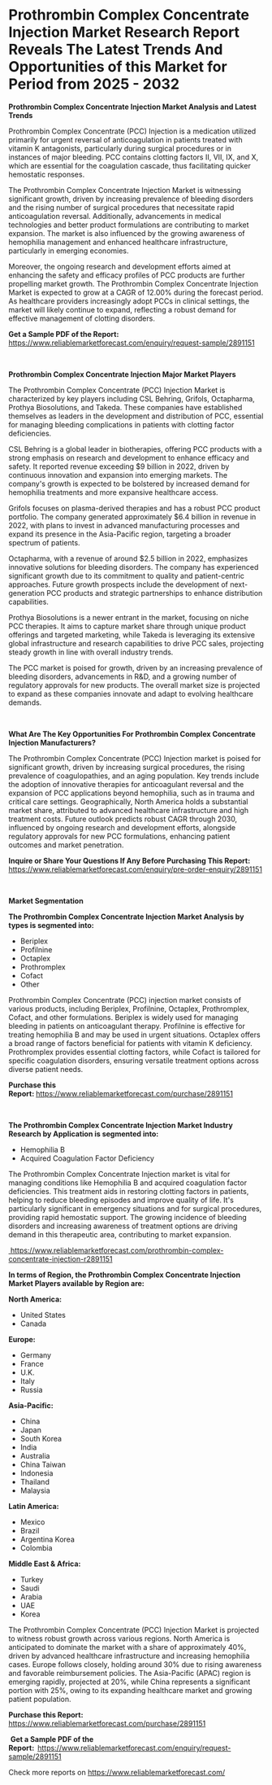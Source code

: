 <p><h1>Prothrombin Complex Concentrate Injection Market Research Report Reveals The Latest Trends And Opportunities of this Market for Period from 2025 - 2032</h1></p><p><strong>Prothrombin Complex Concentrate Injection Market Analysis and Latest Trends</strong></p>
<p><p>Prothrombin Complex Concentrate (PCC) Injection is a medication utilized primarily for urgent reversal of anticoagulation in patients treated with vitamin K antagonists, particularly during surgical procedures or in instances of major bleeding. PCC contains clotting factors II, VII, IX, and X, which are essential for the coagulation cascade, thus facilitating quicker hemostatic responses.</p><p>The Prothrombin Complex Concentrate Injection Market is witnessing significant growth, driven by increasing prevalence of bleeding disorders and the rising number of surgical procedures that necessitate rapid anticoagulation reversal. Additionally, advancements in medical technologies and better product formulations are contributing to market expansion. The market is also influenced by the growing awareness of hemophilia management and enhanced healthcare infrastructure, particularly in emerging economies.</p><p>Moreover, the ongoing research and development efforts aimed at enhancing the safety and efficacy profiles of PCC products are further propelling market growth. The Prothrombin Complex Concentrate Injection Market is expected to grow at a CAGR of 12.00% during the forecast period. As healthcare providers increasingly adopt PCCs in clinical settings, the market will likely continue to expand, reflecting a robust demand for effective management of clotting disorders.</p></p>
<p><strong>Get a Sample PDF of the Report:&nbsp;</strong> <a href="https://www.reliablemarketforecast.com/enquiry/request-sample/2891151?utm_campaign=3171&utm_medium=2&utm_source=Github&utm_content=ia&utm_term=14032025&utm_id=prothrombin-complex-concentrate-injection">https://www.reliablemarketforecast.com/enquiry/request-sample/2891151</a></p>
<p>&nbsp;</p>
<p><strong>Prothrombin Complex Concentrate Injection Major Market Players</strong></p>
<p><p>The Prothrombin Complex Concentrate (PCC) Injection Market is characterized by key players including CSL Behring, Grifols, Octapharma, Prothya Biosolutions, and Takeda. These companies have established themselves as leaders in the development and distribution of PCC, essential for managing bleeding complications in patients with clotting factor deficiencies.</p><p>CSL Behring is a global leader in biotherapies, offering PCC products with a strong emphasis on research and development to enhance efficacy and safety. It reported revenue exceeding $9 billion in 2022, driven by continuous innovation and expansion into emerging markets. The company's growth is expected to be bolstered by increased demand for hemophilia treatments and more expansive healthcare access.</p><p>Grifols focuses on plasma-derived therapies and has a robust PCC product portfolio. The company generated approximately $6.4 billion in revenue in 2022, with plans to invest in advanced manufacturing processes and expand its presence in the Asia-Pacific region, targeting a broader spectrum of patients.</p><p>Octapharma, with a revenue of around $2.5 billion in 2022, emphasizes innovative solutions for bleeding disorders. The company has experienced significant growth due to its commitment to quality and patient-centric approaches. Future growth prospects include the development of next-generation PCC products and strategic partnerships to enhance distribution capabilities.</p><p>Prothya Biosolutions is a newer entrant in the market, focusing on niche PCC therapies. It aims to capture market share through unique product offerings and targeted marketing, while Takeda is leveraging its extensive global infrastructure and research capabilities to drive PCC sales, projecting steady growth in line with overall industry trends.</p><p>The PCC market is poised for growth, driven by an increasing prevalence of bleeding disorders, advancements in R&D, and a growing number of regulatory approvals for new products. The overall market size is projected to expand as these companies innovate and adapt to evolving healthcare demands.</p></p>
<p>&nbsp;</p>
<p><strong>What Are The Key Opportunities For Prothrombin Complex Concentrate Injection Manufacturers?</strong></p>
<p><p>The Prothrombin Complex Concentrate (PCC) Injection market is poised for significant growth, driven by increasing surgical procedures, the rising prevalence of coagulopathies, and an aging population. Key trends include the adoption of innovative therapies for anticoagulant reversal and the expansion of PCC applications beyond hemophilia, such as in trauma and critical care settings. Geographically, North America holds a substantial market share, attributed to advanced healthcare infrastructure and high treatment costs. Future outlook predicts robust CAGR through 2030, influenced by ongoing research and development efforts, alongside regulatory approvals for new PCC formulations, enhancing patient outcomes and market penetration.</p></p>
<p><strong>Inquire or Share Your Questions If Any Before Purchasing This Report:</strong> <a href="https://www.reliablemarketforecast.com/enquiry/pre-order-enquiry/2891151?utm_campaign=3171&utm_medium=2&utm_source=Github&utm_content=ia&utm_term=14032025&utm_id=prothrombin-complex-concentrate-injection">https://www.reliablemarketforecast.com/enquiry/pre-order-enquiry/2891151</a></p>
<p>&nbsp;</p>
<p><strong>Market Segmentation</strong></p>
<p><strong>The Prothrombin Complex Concentrate Injection Market Analysis by types is segmented into:</strong></p>
<p><ul><li>Beriplex</li><li>Profilnine</li><li>Octaplex</li><li>Prothromplex</li><li>Cofact</li><li>Other</li></ul></p>
<p><p>Prothrombin Complex Concentrate (PCC) injection market consists of various products, including Beriplex, Profilnine, Octaplex, Prothromplex, Cofact, and other formulations. Beriplex is widely used for managing bleeding in patients on anticoagulant therapy. Profilnine is effective for treating hemophilia B and may be used in urgent situations. Octaplex offers a broad range of factors beneficial for patients with vitamin K deficiency. Prothromplex provides essential clotting factors, while Cofact is tailored for specific coagulation disorders, ensuring versatile treatment options across diverse patient needs.</p></p>
<p><strong>Purchase this Report:&nbsp;</strong><a href="https://www.reliablemarketforecast.com/purchase/2891151?utm_campaign=3171&utm_medium=2&utm_source=Github&utm_content=ia&utm_term=14032025&utm_id=prothrombin-complex-concentrate-injection">https://www.reliablemarketforecast.com/purchase/2891151</a></p>
<p>&nbsp;</p>
<p><strong>The Prothrombin Complex Concentrate Injection Market Industry Research by Application is segmented into:</strong></p>
<p><ul><li>Hemophilia B</li><li>Acquired Coagulation Factor Deficiency</li></ul></p>
<p><p>The Prothrombin Complex Concentrate Injection market is vital for managing conditions like Hemophilia B and acquired coagulation factor deficiencies. This treatment aids in restoring clotting factors in patients, helping to reduce bleeding episodes and improve quality of life. It's particularly significant in emergency situations and for surgical procedures, providing rapid hemostatic support. The growing incidence of bleeding disorders and increasing awareness of treatment options are driving demand in this therapeutic area, contributing to market expansion.</p></p>
<p><a href="https://www.reliablemarketforecast.com/prothrombin-complex-concentrate-injection-r2891151?utm_campaign=3171&utm_medium=2&utm_source=Github&utm_content=ia&utm_term=14032025&utm_id=prothrombin-complex-concentrate-injection">&nbsp;https://www.reliablemarketforecast.com/prothrombin-complex-concentrate-injection-r2891151</a></p>
<p><strong>In terms of Region, the Prothrombin Complex Concentrate Injection Market Players available by Region are:</strong></p>
<p>
    <p> <strong> North America: </strong>
        <ul>
            <li>United States</li>
            <li>Canada</li>
        </ul>
        </p> 
    <p> <strong> Europe: </strong>
        <ul>
            <li>Germany</li>
            <li>France</li>
            <li>U.K.</li>
            <li>Italy</li>
            <li>Russia</li>
        </ul>
        </p> 
    <p> <strong> Asia-Pacific: </strong>
        <ul>
            <li>China</li>
            <li>Japan</li>
            <li>South Korea</li>
            <li>India</li>
            <li>Australia</li>
            <li>China Taiwan</li>
            <li>Indonesia</li>
            <li>Thailand</li>
            <li>Malaysia</li>
        </ul>
        </p> 
    <p> <strong> Latin America: </strong>
        <ul>
            <li>Mexico</li>
            <li>Brazil</li>
            <li>Argentina Korea</li>
            <li>Colombia</li>
        </ul>
        </p> 
    <p> <strong> Middle East & Africa: </strong>
        <ul>
            <li>Turkey</li>
            <li>Saudi</li>
            <li>Arabia</li>
            <li>UAE</li>
            <li>Korea</li>
        </ul>
    </p>
    </p>
<p><p>The Prothrombin Complex Concentrate (PCC) Injection Market is projected to witness robust growth across various regions. North America is anticipated to dominate the market with a share of approximately 40%, driven by advanced healthcare infrastructure and increasing hemophilia cases. Europe follows closely, holding around 30% due to rising awareness and favorable reimbursement policies. The Asia-Pacific (APAC) region is emerging rapidly, projected at 20%, while China represents a significant portion with 25%, owing to its expanding healthcare market and growing patient population.</p></p>
<p><strong>Purchase this Report: </strong><a href="https://www.reliablemarketforecast.com/purchase/2891151?utm_campaign=3171&utm_medium=2&utm_source=Github&utm_content=ia&utm_term=14032025&utm_id=prothrombin-complex-concentrate-injection">https://www.reliablemarketforecast.com/purchase/2891151</a></p>
<p>&nbsp;<strong>Get a Sample PDF of the Report:&nbsp;&nbsp;</strong><a href="https://www.reliablemarketforecast.com/enquiry/request-sample/2891151?utm_campaign=3171&utm_medium=2&utm_source=Github&utm_content=ia&utm_term=14032025&utm_id=prothrombin-complex-concentrate-injection">https://www.reliablemarketforecast.com/enquiry/request-sample/2891151</a></p>
<p><strong></strong></p>
<p>Check more reports on <a href="https://www.reliablemarketforecast.com/?utm_campaign=3171&utm_medium=2&utm_source=Github&utm_content=ia&utm_term=14032025&utm_id=prothrombin-complex-concentrate-injection">https://www.reliablemarketforecast.com/</a></p>